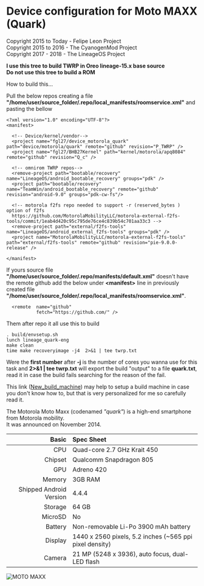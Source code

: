 # Device configuration for Moto MAXX (Quark)

Copyright 2015 to Today - Felipe Leon Project<br/>
Copyright 2015 to 2016 - The CyanogenMod Project<br/>
Copyright 2017 - 2018 - The LineageOS Project

**I use this tree to build TWRP in Oreo lineage-15.x base source**<br/>
**Do not use this tree to build a ROM**

How to build this...

Pull the below repos creating a file **"/home/user/source_folder/.repo/local_manifests/roomservice.xml"** and pasting the bellow

	<?xml version="1.0" encoding="UTF-8"?>
	<manifest>

	  <!-- Device/kernel/vendor-->
	  <project name="fgl27/device_motorola_quark" path="device/motorola/quark" remote="github" revision="P_TWRP" />
	  <project name="fgl27/BHB27Kernel" path="kernel/motorola/apq8084" remote="github" revision="Q_c" />

	  <!-- omnirom TWRP repos-->
	  <remove-project path="bootable/recovery" name="LineageOS/android_bootable_recovery" groups="pdk" />
	  <project path="bootable/recovery" name="TeamWin/android_bootable_recovery" remote="github" revision="android-9.0" groups="pdk-cw-fs"/>

	  <!-- motorola f2fs repo needed to support -r (reserved_bytes ) option of f2fs
	  https://github.com/MotorolaMobilityLLC/motorola-external-f2fs-tools/commit/1eab4d420c95c795de76ce4c839b54c701aa33c3 -->
	  <remove-project path="external/f2fs-tools" name="LineageOS/android_external_f2fs-tools" groups="pdk" />
	  <project name="MotorolaMobilityLLC/motorola-external-f2fs-tools" path="external/f2fs-tools" remote="github" revision="pie-9.0.0-release" />

	</manifest>

If yours source file **"/home/user/source_folder/.repo/manifests/default.xml"** doesn't have the remote github add the below under **<manifest\>** line in previously created file **"/home/user/source_folder/.repo/local_manifests/roomservice.xml"**.

	  <remote  name="github"
	           fetch="https://github.com/" />

Them after repo it all use this to build

	. build/envsetup.sh
	lunch lineage_quark-eng
	make clean
	time make recoveryimage -j4  2>&1 | tee twrp.txt

Were the **first number** after **-j** is the number of cores you wanna use for this task and **2>&1 | tee twrp.txt** will export the build "output" to  a file **quark.txt**, read it in case the build fails searching for the reason of the fail.

This link ([New_build_machine](https://github.com/fgl27/scripts/blob/master/etc/new_machine.md#apt-get-install-start)) may help to setup a build machine in case you don't know how to, but that is very personalized for me so carefully read it.

The Motorola Moto Maxx (codenamed _"quark"_) is a high-end smartphone from Motorola mobility.<br/>
It was announced on November 2014.

Basic   | Spec Sheet
-------:|:-------------------------
CPU     | Quad-core 2.7 GHz Krait 450
Chipset | Qualcomm Snapdragon 805
GPU     | Adreno 420
Memory  | 3GB RAM
Shipped Android Version | 4.4.4
Storage | 64 GB
MicroSD | No
Battery | Non-removable Li-Po 3900 mAh battery
Display | 1440 x 2560 pixels, 5.2 inches (~565 ppi pixel density)
Camera  | 21 MP (5248 x 3936), auto focus, dual-LED flash


![MOTO MAXX](https://raw.githubusercontent.com/fgl27/scripts/f45458e4bc40dcc6d71ed933d49dad01a3b63f4b/etc/images/moto-maxx.jpg "MOTO MAXX")
